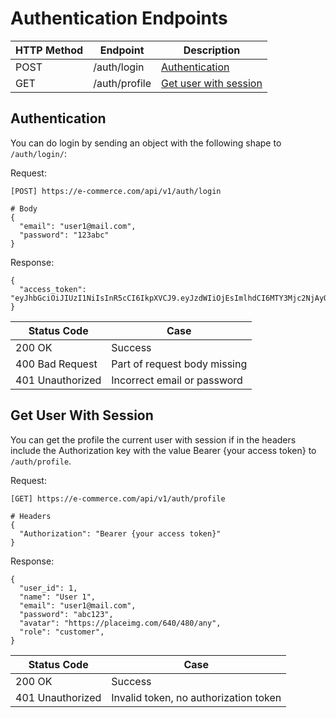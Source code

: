 # Authentication Endpoints

| HTTP Method | Endpoint      | Description                                     |
| ----------- | ------------- | ----------------------------------------------- |
| POST        | /auth/login   | [Authentication](#authentication)               |
| GET         | /auth/profile | [Get user with session](#get-user-with-session) |

## Authentication

You can do login by sending an object with the following shape to `/auth/login/`:

Request:

```
[POST] https://e-commerce.com/api/v1/auth/login

# Body
{
  "email": "user1@mail.com",
  "password": "123abc"
}
```

Response:

```
{
  "access_token": "eyJhbGciOiJIUzI1NiIsInR5cCI6IkpXVCJ9.eyJzdWIiOjEsImlhdCI6MTY3Mjc2NjAyOCwiZXhwIjoxNjc0NDk0MDI4fQ.kCak9sLJr74frSRVQp0_27BY4iBCgQSmoT3vQVWKzJg",
}
```

| Status Code      | Case                         |
| ---------------- | ---------------------------- |
| 200 OK           | Success                      |
| 400 Bad Request  | Part of request body missing |
| 401 Unauthorized | Incorrect email or password  |

## Get User With Session

You can get the profile the current user with session if in the headers include the Authorization key with the value Bearer {your access token} to `/auth/profile`.

Request:

```
[GET] https://e-commerce.com/api/v1/auth/profile

# Headers
{
  "Authorization": "Bearer {your access token}"
}
```

Response:

```
{
  "user_id": 1,
  "name": "User 1",
  "email": "user1@mail.com",
  "password": "abc123",
  "avatar": "https://placeimg.com/640/480/any",
  "role": "customer",
}
```

| Status Code      | Case                                  |
| ---------------- | ------------------------------------- |
| 200 OK           | Success                               |
| 401 Unauthorized | Invalid token, no authorization token |
